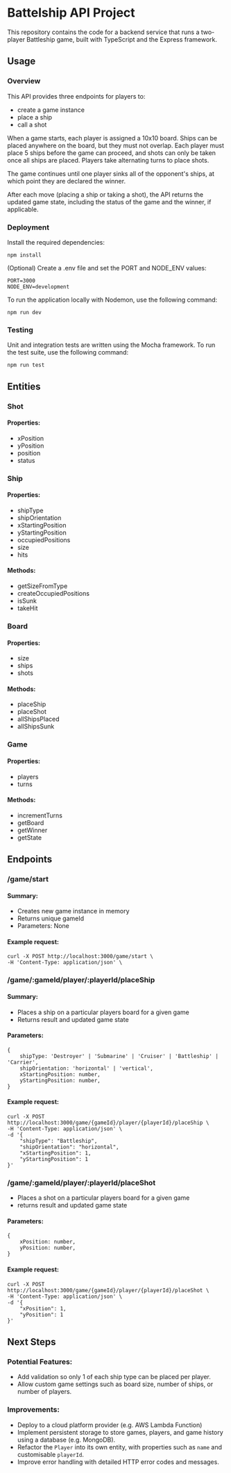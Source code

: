 # Battelship API Project

This repository contains the code for a backend service that runs a two-player Battleship game, built with TypeScript and the Express framework.

## Usage
### Overview
This API provides three endpoints for players to:
- create a game instance
- place a ship
- call a shot

When a game starts, each player is assigned a 10x10 board. Ships can be placed anywhere on the board, but they must not overlap. Each player must place 5 ships before the game can proceed, and shots can only be taken once all ships are placed. Players take alternating turns to place shots.

The game continues until one player sinks all of the opponent's ships, at which point they are declared the winner.

After each move (placing a ship or taking a shot), the API returns the updated game state, including the status of the game and the winner, if applicable.

### Deployment
Install the required dependencies:
```
npm install
```

(Optional) Create a .env file and set the PORT and NODE_ENV values:
```
PORT=3000
NODE_ENV=development
```

To run the application locally with Nodemon, use the following command:
```
npm run dev
```
### Testing
Unit and integration tests are written using the Mocha framework. To run the test suite, use the following command:
```
npm run test
```

## Entities

### Shot

#### Properties:
- xPosition
- yPosition
- position
- status

### Ship

#### Properties:
- shipType
- shipOrientation
- xStartingPosition
- yStartingPosition
- occupiedPositions
- size
- hits

#### Methods:
- getSizeFromType
- createOccupiedPositions
- isSunk
- takeHit

### Board

#### Properties:
- size
- ships
- shots

#### Methods:
- placeShip
- placeShot
- allShipsPlaced
- allShipsSunk

### Game

#### Properties:
- players
- turns

#### Methods:
- incrementTurns
- getBoard
- getWinner
- getState

## Endpoints

### /game/start
#### Summary:
- Creates new game instance in memory
- Returns unique gameId
- Parameters: None

#### Example request:
```
curl -X POST http://localhost:3000/game/start \
-H 'Content-Type: application/json' \
```

### /game/:gameId/player/:playerId/placeShip
#### Summary:
- Places a ship on a particular players board for a given game
- Returns result and updated game state

#### Parameters: 
```
{
    shipType: 'Destroyer' | 'Submarine' | 'Cruiser' | 'Battleship' | 'Carrier',
    shipOrientation: 'horizontal' | 'vertical',
    xStartingPosition: number,
    yStartingPosition: number,
}
```
#### Example request:
```
curl -X POST http://localhost:3000/game/{gameId}/player/{playerId}/placeShip \
-H 'Content-Type: application/json' \
-d '{
    "shipType": "Battleship",
    "shipOrientation": "horizontal",
    "xStartingPosition": 1,
    "yStartingPosition": 1
}'
```

### /game/:gameId/player/:playerId/placeShot
- Places a shot on a particular players board for a given game
- returns result and updated game state

#### Parameters:
```
{
    xPosition: number,
    yPosition: number,
}
```
#### Example request:
```
curl -X POST http://localhost:3000/game/{gameId}/player/{playerId}/placeShot \
-H 'Content-Type: application/json' \
-d '{
    "xPosition": 1,
    "yPosition": 1
}'
```

## Next Steps

### Potential Features:
- Add validation so only 1 of each ship type can be placed per player.
- Allow custom game settings such as board size, number of ships, or number of players.

### Improvements:
- Deploy to a cloud platform provider (e.g. AWS Lambda Function)
- Implement persistent storage to store games, players, and game history using a database (e.g. MongoDB).
- Refactor the `Player` into its own entity, with properties such as `name` and customisable `playerId`.
- Improve error handling with detailed HTTP error codes and messages.
